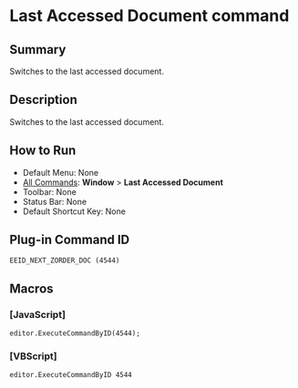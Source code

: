 # Last Accessed Document command

## Summary

Switches to the last accessed document.

## Description

Switches to the last accessed document.

## How to Run

- Default Menu: None
- [All Commands](../tools/all_commands): **Window**
\> **Last Accessed Document**
- Toolbar: None
- Status Bar: None
- Default Shortcut Key: None

## Plug-in Command ID

```
EEID_NEXT_ZORDER_DOC (4544)```

## Macros

### \[JavaScript\]

```
editor.ExecuteCommandByID(4544);
```

### \[VBScript\]

```
editor.ExecuteCommandByID 4544
```
